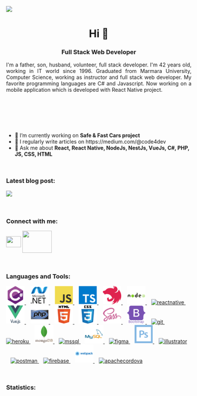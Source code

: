 <img src="https://github.com/ziya3435/ziya3435/blob/main/banner.jpg?raw=true">

<h1 align="center">Hi 👋</h1>

<h3 align="center">Full Stack Web Developer</h3>

<p align="justify">I'm a father, son, husband, volunteer, full stack developer. I'm 42 years old, working in IT world since 1996. Graduated from Marmara University, Computer Science, working as instructor and full stack web developer. My favorite programming languages are C# and Javascript. Now working on a mobile application which is developed with React Native project.</p>

<p>&nbsp;</p>


<p align="left"> <img src="https://komarev.com/ghpvc/?username=ziya3435&label=Profile%20views&color=0e75b6&style=flat" alt="" /> </p>

<p align="left"> <a href="https://github.com/ryo-ma/github-profile-trophy"><img src="https://github-profile-trophy.vercel.app/?username=ziya3435" alt="" /></a> </p>

<ul>
  <li>🔭 I’m currently working on <b>Safe & Fast Cars project</b></li>
  <li>📝 I regularly write articles on https://medium.com/@code4dev</li>
  <li>💬 Ask me about <b>React, React Native, NodeJs, NestJs, VueJs, C#, PHP, JS, CSS, HTML</b></li>
</ul>
<p>&nbsp;</p>

<h3 align="left">Latest blog post:</h3>
<a href="https://medium.com/@code4dev"><img src="https://github-readme-medium.vercel.app/?username=code4dev"></a>

<p>&nbsp;</p>

<h3 align="left">Connect with me:</h3>
<p align="left">
<a href="https://linkedin.com/in/zsari" target="blank"><img align="center" src="https://raw.githubusercontent.com/rahuldkjain/github-profile-readme-generator/master/src/images/icons/Social/linked-in-alt.svg" alt="" height="30" width="40" /></a>
<a href="https://medium.com/@code4dev" target="blank"><img align="center" src="https://raw.githubusercontent.com/rahuldkjain/github-profile-readme-generator/master/src/images/icons/Social/medium.svg" alt="" height="60" width="80" /></a>
</p>

<p>&nbsp;</p>

<h3 align="left">Languages and Tools:</h3>
<div align="left"> 
<a href="https://www.w3schools.com/cs/" target="_blank" rel="noreferrer" title="C#"> <img src="https://raw.githubusercontent.com/devicons/devicon/master/icons/csharp/csharp-original.svg" alt="csharp" width="50" height="50"/> </a>&nbsp;&nbsp;
<a href="https://dotnet.microsoft.com/" target="_blank" rel="noreferrer"  title=".NET"> <img src="https://raw.githubusercontent.com/devicons/devicon/master/icons/dot-net/dot-net-original-wordmark.svg" alt="dotnet" width="50" height="50"/> </a>&nbsp;&nbsp;
<a href="https://developer.mozilla.org/en-US/docs/Web/JavaScript" target="_blank" rel="noreferrer"  title="JAVASCRIPT"> <img src="https://raw.githubusercontent.com/devicons/devicon/master/icons/javascript/javascript-original.svg" alt="javascript" width="50" height="50"/> </a>&nbsp;&nbsp;
<a href="https://www.typescriptlang.org/" target="_blank" rel="noreferrer"  title="TYPESCRIPT"> <img src="https://raw.githubusercontent.com/devicons/devicon/master/icons/typescript/typescript-original.svg" alt="typescript" width="50" height="50"/> </a>&nbsp;&nbsp;
<a href="https://nestjs.com/" target="_blank" rel="noreferrer"  title="NESTJS"> <img src="https://raw.githubusercontent.com/devicons/devicon/master/icons/nestjs/nestjs-plain.svg" alt="nestjs" width="50" height="50"/> </a>&nbsp;&nbsp;
<a href="https://nodejs.org" target="_blank" rel="noreferrer"   title="NODEJS"> <img src="https://raw.githubusercontent.com/devicons/devicon/master/icons/nodejs/nodejs-original-wordmark.svg" alt="nodejs" width="50" height="50"/> </a>&nbsp;&nbsp;
<a href="https://reactnative.dev/" target="_blank" rel="noreferrer"   title="REACT & REACT NATIVE"> <img src="https://reactnative.dev/img/header_logo.svg" alt="reactnative" width="50" height="50"/> </a>&nbsp;&nbsp;
<a href="https://vuejs.org/" target="_blank" rel="noreferrer"   title="VUEJS"> <img src="https://raw.githubusercontent.com/devicons/devicon/master/icons/vuejs/vuejs-original-wordmark.svg" alt="vuejs" width="50" height="50"/> </a>&nbsp;&nbsp;
<a href="https://www.php.net" target="_blank" rel="noreferrer"   title="PHP"> <img src="https://raw.githubusercontent.com/devicons/devicon/master/icons/php/php-original.svg" alt="php" width="50" height="50"/> </a>&nbsp;&nbsp;
<a href="https://www.w3.org/html/" target="_blank" rel="noreferrer"   title="HTML5"> <img src="https://raw.githubusercontent.com/devicons/devicon/master/icons/html5/html5-original-wordmark.svg" alt="html5" width="50" height="50"/> </a>&nbsp;&nbsp;
<a href="https://www.w3schools.com/css/" target="_blank" rel="noreferrer"   title="CSS3"> <img src="https://raw.githubusercontent.com/devicons/devicon/master/icons/css3/css3-original-wordmark.svg" alt="css3" width="50" height="50"/> </a>&nbsp;&nbsp;
<a href="https://sass-lang.com" target="_blank" rel="noreferrer"   title="SASS"> <img src="https://raw.githubusercontent.com/devicons/devicon/master/icons/sass/sass-original.svg" alt="sass" width="50" height="50"/> </a>&nbsp;&nbsp;
<a href="https://getbootstrap.com" target="_blank" rel="noreferrer"   title="BOOTSTRAP"> <img src="https://raw.githubusercontent.com/devicons/devicon/master/icons/bootstrap/bootstrap-plain-wordmark.svg" alt="bootstrap" width="50" height="50"/> </a>&nbsp;&nbsp;
<a href="https://git-scm.com/" target="_blank" rel="noreferrer"   title="GIT-GITHUB"> <img src="https://www.vectorlogo.zone/logos/git-scm/git-scm-icon.svg" alt="git" width="50" height="50"/> </a>&nbsp;&nbsp;
<a href="https://heroku.com" target="_blank" rel="noreferrer"  title="HEROKU"> <img src="https://www.vectorlogo.zone/logos/heroku/heroku-icon.svg" alt="heroku" width="50" height="50"/> </a>&nbsp;&nbsp;
<a href="https://www.mongodb.com/" target="_blank" rel="noreferrer"   title="MONGODB"> <img src="https://raw.githubusercontent.com/devicons/devicon/master/icons/mongodb/mongodb-original-wordmark.svg" alt="mongodb" width="50" height="50"/> </a>&nbsp;&nbsp;
<a href="https://www.microsoft.com/en-us/sql-server" target="_blank" rel="noreferrer"  title="MSSQL"> <img src="https://www.svgrepo.com/show/303229/microsoft-sql-server-logo.svg" alt="mssql"  width="50" height="50"/> </a>&nbsp;&nbsp;
<a href="https://www.mysql.com/" target="_blank" rel="noreferrer"  title="MYSQL"> <img src="https://raw.githubusercontent.com/devicons/devicon/master/icons/mysql/mysql-original-wordmark.svg" alt="mysql" width="50" height="50"/> </a>&nbsp;&nbsp;
<a href="https://www.figma.com/" target="_blank" rel="noreferrer"  title="FIGMA"> <img src="https://www.vectorlogo.zone/logos/figma/figma-icon.svg" alt="figma" width="50" height="50"/> </a>&nbsp;&nbsp;
<a href="https://www.photoshop.com/en" target="_blank" rel="noreferrer"  title="PHOTOSHOP"> <img src="https://raw.githubusercontent.com/devicons/devicon/master/icons/photoshop/photoshop-line.svg" alt="photoshop" width="50" height="50"/> </a>&nbsp;&nbsp;
<a href="https://www.adobe.com/in/products/illustrator.html" target="_blank" rel="noreferrer"  title="ILLUSTRATOR"> <img src="https://www.vectorlogo.zone/logos/adobe_illustrator/adobe_illustrator-icon.svg" alt="illustrator" width="50" height="50"/> </a>&nbsp;&nbsp;
<a href="https://postman.com" target="_blank" rel="noreferrer"  title="POSTMAN"> <img src="https://www.vectorlogo.zone/logos/getpostman/getpostman-icon.svg" alt="postman" width="50" height="50"/> </a>&nbsp;&nbsp;
<a href="https://firebase.google.com/" target="_blank" rel="noreferrer"  title="FIREBASE"> <img src="https://www.vectorlogo.zone/logos/firebase/firebase-icon.svg" alt="firebase" width="50" height="50"/> </a>&nbsp;&nbsp;
<a href="https://webpack.js.org" target="_blank" rel="noreferrer"   title="WEBPACK"> <img src="https://raw.githubusercontent.com/devicons/devicon/d00d0969292a6569d45b06d3f350f463a0107b0d/icons/webpack/webpack-original-wordmark.svg" alt="webpack" width="50" height="50"/> </a>&nbsp;&nbsp;
<a href="https://cordova.apache.org/" target="_blank" rel="noreferrer"  title="APACHE CORDOVA"> <img src="https://www.vectorlogo.zone/logos/apache_cordova/apache_cordova-icon.svg" alt="apachecordova" width="50" height="50"/> </a>
</div>

<p>&nbsp;</p>

<h3 align="left">Statistics:</h3>

<p><img align="center" src="https://github-readme-stats.vercel.app/api?username=ziya3435&show_icons=true&locale=en" alt="" /></p>

<p><img align="center" src="https://github-readme-streak-stats.herokuapp.com/?user=ziya3435&" alt="" /></p>

<p><img align="left" src="https://github-readme-stats.vercel.app/api/top-langs?username=ziya3435&show_icons=true&locale=en&layout=compact" alt="" /></p>
